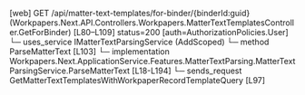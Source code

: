 [web] GET /api/matter-text-templates/for-binder/{binderId:guid}  (Workpapers.Next.API.Controllers.Workpapers.MatterTextTemplatesController.GetForBinder)  [L80–L109] status=200 [auth=AuthorizationPolicies.User]
  └─ uses_service IMatterTextParsingService (AddScoped)
    └─ method ParseMatterText [L103]
      └─ implementation Workpapers.Next.ApplicationService.Features.MatterTextParsing.MatterTextParsingService.ParseMatterText [L18-L194]
  └─ sends_request GetMatterTextTemplatesWithWorkpaperRecordTemplateQuery [L97]

